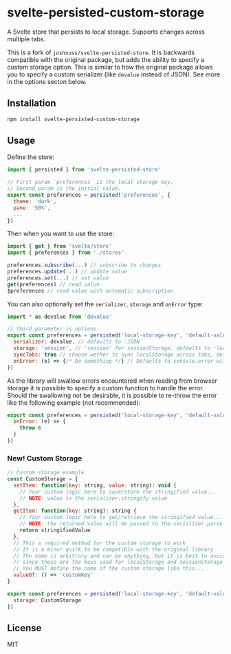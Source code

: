 # svelte-persisted-custom-storage

A Svelte store that persists to local storage. Supports changes across multiple tabs.

This is a fork of `joshnuss/svelte-persisted-store`. It is backwards compatible with the original package, but adds the ability to specify a custom storage option. This is similar to how the original package allows you to specify a custom serializer (like `devalue` instead of JSON). See more in the options secton below.

## Installation

```bash
npm install svelte-persisted-custom-storage
```

## Usage

Define the store:

```javascript
import { persisted } from 'svelte-persisted-store'

// First param `preferences` is the local storage key.
// Second param is the initial value.
export const preferences = persisted('preferences', {
  theme: 'dark',
  pane: '50%',
  ...
})
```

Then when you want to use the store:

```javascript
import { get } from 'svelte/store'
import { preferences } from './stores'

preferences.subscribe(...) // subscribe to changes
preferences.update(...) // update value
preferences.set(...) // set value
get(preferences) // read value
$preferences // read value with automatic subscription
```

You can also optionally set the `serializer`, `storage` and `onError` type:

```javascript
import * as devalue from 'devalue'

// third parameter is options.
export const preferences = persisted('local-storage-key', 'default-value', {
  serializer: devalue, // defaults to `JSON`
  storage: 'session', // 'session' for sessionStorage, defaults to 'local'
  syncTabs: true // choose wether to sync localStorage across tabs, default is true
  onError: (e) => {/* Do something */} // Defaults to console.error with the error object
})
```

As the library will swallow errors encountered when reading from browser storage it is possible to specify a custom function to handle the error. Should the swallowing not be desirable, it is possible to re-throw the error like the following example (not recommended):

```javascript
export const preferences = persisted('local-storage-key', 'default-value', {
  onError: (e) => {
    throw e
  }
})
```

### New! Custom Storage

```javascript
// Custom storage example
const CustomStorage = {
  setItem: function(key: string, value: string): void {
    // Your custom logic here to save/store the stringified value...
    // NOTE: value is the serializer.stringify value
  },
  getItem: function(key: string): string {
    // Your custom logic here to get/retrieve the stringified value...
    // NOTE: the returned value will be passed to the serializer.parse
    return stringifiedValue
  },
  // This a required method for the custom storage to work
  // It is a minor quirk to be compatible with the original library 
  // The name is arbitrary and can be anything, but it is best to avoid using 'local' and 'session'
  // since those are the keys used for localStorage and sessionStorage
  // You MUST define the name of the custom storage like this...
  valueOf: () => 'customKey'
}

export const preferences = persisted('local-storage-key', 'default-value', {
  storage: CustomStorage
})
```

## License

MIT
